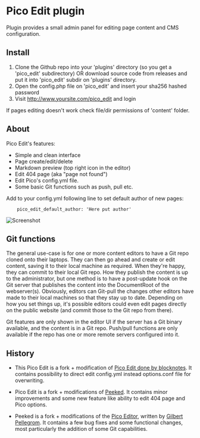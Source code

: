 Pico Edit plugin
================
Plugin provides a small admin panel for editing page content and CMS configuration.

Install
-------

1. Clone the Github repo into your 'plugins' directory (so you get a 'pico_edit' subdirectory) OR download source code from releases and put it into 'pico_edit' subdir on 'plugins' directory.
2. Open the config.php file on 'pico_edit' and insert your sha256 hashed password
3. Visit http://www.yoursite.com/pico_edit and login

If pages editing doesn't work check file/dir permissions of 'content' folder.

About
-----
Pico Edit's features:

* Simple and clean interface
* Page create/edit/delete
* Markdown preview (top right icon in the editor)
* Edit 404 page (aka "page not found")
* Edit Pico's config.yml file.
* Some basic Git functions such as push, pull etc.

Add to your config.yml following line to set default author of new pages:

        pico_edit_default_author: 'Here put author'

![Screenshot](https://github.com/blocknotes/pico_edit/blob/master/screenshot.png)


Git functions
-------------

The general use-case is for one or more content editors to have a Git repo cloned onto their laptops. They can then go ahead and create or edit content, saving it to their local machine as required. When they're happy, they can commit to their local Git repo. How they publish the content is up to the administrator, but one method is to have a post-update hook on the Git server that publishes the content into the DocumentRoot of the webserver(s). Obviously, editors can Git-pull the changes other editors have made to their local machines so that they stay up to date. Depending on how you set things up, it's possible editors could even edit pages directly on the public website (and commit those to the Git repo from there).

Git features are only shown in the editor UI if the server has a Git binary available, and the content is in a Git repo. Push/pull functions are only available if the repo has one or more remote servers configured into it.

History
-------

* This Pico Edit is a fork + modification of [Pico Edit done by blocknotes](https://github.com/blocknotes/pico_edit). It contains possibility to direct edit config.yml instead options.conf file for overwriting.

* Pico Edit is a fork + modifications of [Peeked](https://github.com/coofercat/peeked). It contains minor improvements and some new feature like ability to edit 404 page and Pico options.

* Peeked is a fork + modifications of the [Pico Editor](https://github.com/gilbitron/Pico-Editor-Plugin), written by [Gilbert Pellegrom](https://github.com/gilbitron). It contains a few bug fixes and some functional changes, most particularly the addition of some Git capabilities.
